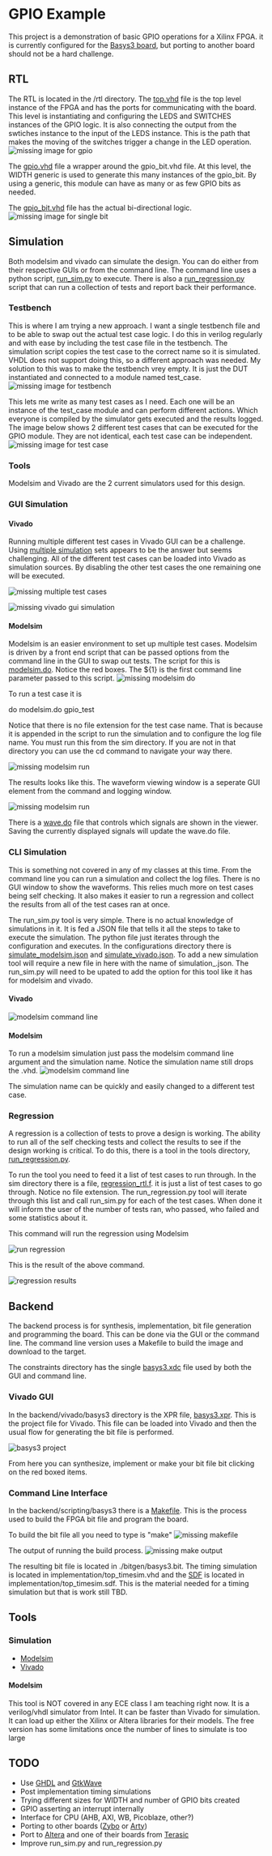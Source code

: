 # GPIO Example

This project is a demonstration of basic GPIO operations for a Xilinx FPGA.  it is currently configured for the [Basys3 board](https://digilent.com/shop/basys-3-artix-7-fpga-trainer-board-recommended-for-introductory-users/), but porting to another board should not be a hard challenge.

## RTL
The RTL is located in the /rtl directory.  The [top.vhd](https://github.com/ptracton/CSUN_ECE_VHDL/blob/main/GPIO/rtl/top.vhd) file is the top level instance of the FPGA and has the ports for communicating with the board.  This level is instantiating and configuring the LEDS and SWITCHES instances of the GPIO logic.  It is also connecting the output from the swtiches instance to the input of the LEDS instance.  This is the path that makes the moving of the switches trigger a change in the LED operation.
![missing image for gpio](./images/GPIO.png)

The [gpio.vhd](https://github.com/ptracton/CSUN_ECE_VHDL/blob/main/GPIO/rtl/gpio/gpio.vhd) file a wrapper around the gpio\_bit.vhd file.  At this level, the WIDTH generic is used to generate this many instances of the gpio_bit.  By using a generic, this module can have as many or as few GPIO bits as needed.

The [gpio_bit.vhd](https://github.com/ptracton/CSUN_ECE_VHDL/blob/main/GPIO/rtl/gpio/gpio_bit.vhd) file has the actual bi-directional logic.
![missing image for single bit](./images/GPIO_BIT.png)

## Simulation

Both modelsim and vivado can simulate the design.  You can do either from their respective GUIs or from the command line.  The command line uses a python script, [run\_sim.py](https://github.com/ptracton/CSUN_ECE_VHDL/blob/main/GPIO/tools/run_sim.py) to execute.  There is also a [run\_regression.py](https://github.com/ptracton/CSUN_ECE_VHDL/blob/main/GPIO/tools/run_regression.py) script that can run a collection of tests and report back their performance.

### Testbench

This is where I am trying a new approach.  I want a single testbench file and to be able to swap out the actual test case logic.  I do this in verilog regularly and with ease by including the test case file in the testbench.  The simulation script copies the test case to the correct name so it is simulated.  VHDL does not support doing this, so a different approach was needed.  My solution to this was to make the testbench vrey empty.  It is just the DUT instantiated and connected to a module named test_case.
![missing image for testbench](./images/testbench.png)

This lets me write as many test cases as I need.  Each one will be an instance of the test\_case module and can perform different actions.  Which everyone is compiled by the simulator gets executed and the results logged.  The image below shows 2 different test cases that can be executed for the GPIO module.  They are not identical, each test case can be independent.
![missing image for test case](./images/test_case.png)

### Tools

Modelsim and Vivado are the 2 current simulators used for this design.

### GUI Simulation

#### Vivado
Running multiple different test cases in Vivado GUI can be a challenge.  Using [multiple simulation](https://support.xilinx.com/s/article/64111?language=en_US) sets appears to be the answer but seems challenging.  All of the different test cases can be loaded into Vivado as simulation sources. By disabling the other test cases the one remaining one will be executed.

![missing multiple test cases](./images/vivado_gui_multiple_tests.png)


![missing vivado gui simulation](./images/vivado_gui_simulation.png)


#### Modelsim
Modelsim is an easier environment to set up multiple test cases.  Modelsim is driven by a front end script that can be passed options from the command line in the GUI to swap out tests.  The script for this is [modelsim.do](https://github.com/ptracton/CSUN_ECE_VHDL/blob/main/GPIO/sim/modelsim.do).  Notice the red boxes.  The ${1} is the first command line parameter passed to this script.
![missing modelsim do](./images/modelsim_do.png)


To run a test case it is

do modelsim.do gpio_test

Notice that there is no file extension for the test case name.  That is because it is appended in the script to run the simulation and to configure the log file name.  You must run this from the sim directory.  If you are not in that directory you can use the cd command to navigate your way there.

![missing modelsim run](./images/running_modelsim.png)

The results looks like this.  The waveform viewing window is a seperate GUI element from the command and logging window.

![missing modelsim run](./images/modelsim_simulation.png)

There is a [wave.do](https://github.com/ptracton/CSUN_ECE_VHDL/blob/main/GPIO/sim/wave.do) file that controls which signals are shown in the viewer.  Saving the currently displayed signals will update the wave.do file.

### CLI Simulation

This is something not covered in any of my classes at this time.  From the command line you can run a simulation and collect the log files.  There is no GUI window to show the waveforms.  This relies much more on test cases being self checking.  It also makes it easier to run a regression and collect the results from all of the test cases ran at once.

The run_sim.py tool is very simple.  There is no actual knowledge of simulations in it.  It is fed a JSON file that tells it all the steps to take to execute the simulation.  The python file just iterates through the configuration and executes.  In the configurations directory there is [simulate\_modelsim.json](https://github.com/ptracton/CSUN_ECE_VHDL/blob/main/GPIO/configurations/simulate_modelsim.json) and [simulate\_vivado.json](https://github.com/ptracton/CSUN_ECE_VHDL/blob/main/GPIO/configurations/simulate_vivado.json).  To add a new simulation tool will require a new file in here with the name of simulation\_<NEW TOOL>.json.  The run_sim.py will need to be upated to add the option for this tool like it has for modelsim and vivado.

#### Vivado

![modelsim command line](./images/vivado_commandline.png)

#### Modelsim
To run a modelsim simulation just pass the modelsim command line argument and the simulation name.  Notice the simulation name still drops the .vhd.
![modelsim command line](./images/modelsim_commandline.png)

The simulation name can be quickly and easily changed to a different test case.


### Regression

A regression is a collection of tests to prove a design is working.  The ability to run all of the self checking tests and collect the results to see if the design working is critical.  To do this, there is a tool in the tools directory, [run_regression.py](https://github.com/ptracton/CSUN_ECE_VHDL/blob/main/GPIO/tools/run_regression.py).  

To run the tool you need to feed it a list of  test cases to run through.  In the sim directory there is a file, [regression_rtl.f](https://github.com/ptracton/CSUN_ECE_VHDL/blob/main/GPIO/sim/regression_rtl.f).  it is just a list of test cases to go through.  Notice no file extension.  The run\_regression.py tool will iterate through this list and call run\_sim.py for each of the test cases.  When done it will inform the user of the number of tests ran, who passed, who failed and some statistics about it.

This command will run the regression using Modelsim

![run regression](./images/regression.png)

This is the result of the above command.

![regression results](./images/regression_results.png)

## Backend

The backend process is for synthesis, implementation, bit file generation and programming the board.  This can be done via the GUI or the command line.  The command line version uses a Makefile to build the image and download to the target.

The constraints directory has the single [basys3.xdc](https://github.com/ptracton/CSUN_ECE_VHDL/blob/main/GPIO/backend/constraints/basys3.xdc) file used by both the GUI and command line.

### Vivado GUI
In the backend/vivado/basys3 directory is the XPR file, [basys3.xpr](https://github.com/ptracton/CSUN_ECE_VHDL/blob/main/GPIO/backend/vivado/basys3/basys3.xpr).  This is the project file for Vivado.  This file can be loaded into Vivado and then the usual flow for generating the bit file is performed.  

![basys3 project](./images/basys3_vivado_xpr.png)

From here you can synthesize, implement or make your bit file bit clicking on the red boxed items.


### Command Line Interface
In the backend/scripting/basys3 there is a [Makefile](https://github.com/ptracton/CSUN_ECE_VHDL/blob/main/GPIO/backend/scripting/basys3/Makefile).  This is the process used to build the FPGA bit file and program the board.  

To build the bit file all you need to type is "make"
![missing makefile](./images/make.png)


The output of running the build process.
![missing make output](./images/script_bit.png)

The resulting bit file is located in ./bitgen/basys3.bit.
The timing simulation is located in implementation/top\_timesim.vhd and the [SDF](https://www.vlsi-expert.com/2011/03/how-to-read-sdf-standard-delay-format.html) is located in implementation/top\_timesim.sdf.  This is the material needed for a timing simulation but that is work still TBD.

## Tools

### Simulation
+ [Modelsim](https://www.intel.com/content/www/us/en/software-kit/750637/modelsim-intel-fpgas-standard-edition-software-version-20-1.html?)
+ [Vivado](https://www.xilinx.com/products/design-tools/vivado.html)

#### Modelsim
This tool is NOT covered in any ECE class I am teaching right now.  It is a verilog/vhdl simulator from Intel.  It can be faster than Vivado for simulation.  It can load up either the Xilinx or Altera libraries for their models.  The free version has some limitations once the number of lines to simulate is too large


## TODO
+ Use [GHDL](https://github.com/ghdl/ghdl) and [GtkWave](https://gtkwave.sourceforge.net/)
+ Post implementation timing simulations
+ Trying different sizes for WIDTH and number of GPIO bits created
+ GPIO asserting an interrupt internally
+ Interface for CPU (AHB, AXI, WB, Picoblaze, other?)
+ Porting to other boards ([Zybo](https://digilent.com/reference/programmable-logic/zybo/start) or [Arty](https://digilent.com/reference/programmable-logic/arty-a7/start))
+ Port to [Altera](https://www.intel.com/content/www/us/en/products/programmable.html) and one of their boards from [Terasic](https://www.terasic.com.tw/cgi-bin/page/archive.pl?Language=English&CategoryNo=205&No=1046&PartNo=1#contents)
+ Improve run\_sim.py and run\_regression.py
